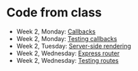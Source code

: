 # Code from class

* Week 2, Monday: [Callbacks](callbacks)
* Week 2, Monday: [Testing callbacks](testing-callbacks)
* Week 2, Tuesday: [Server-side rendering](server-side-rendering)
* Week 2, Wednesday: [Express router](express-router)
* Week 2, Wednesday: [Testing routes](testing-routes)

